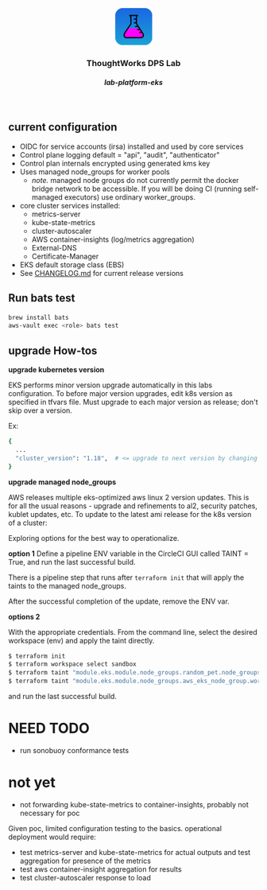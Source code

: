 <div align="center">
	<p>
		<img alt="CircleCI Logo" src="https://github.com/ThoughtWorks-DPS/lab-documentation/blob/master/doc/img/dps-lab.png?sanitize=true" width="75" />
	</p>
  <h3>ThoughtWorks DPS Lab</h3>
  <h5>lab-platform-eks</h5>
</div>
<br />

## current configuration

* OIDC for service accounts (irsa) installed and used by core services
* Control plane logging default = "api", "audit", "authenticator"
* Control plan internals encrypted using generated kms key
* Uses managed node_groups for worker pools
  * _note._ managed node groups do not currently permit the docker bridge network to be accessible. If you will be doing CI (running self-managed executors) use ordinary worker_groups.
* core cluster services installed:
  * metrics-server
  * kube-state-metrics
  * cluster-autoscaler
  * AWS container-insights (log/metrics aggregation)
  * External-DNS
  * Certificate-Manager
* EKS default storage class (EBS)
* See [CHANGELOG.md](./CHANGELOG.md) for current release versions


## Run bats test
```sh
brew install bats
aws-vault exec <role> bats test
```

## upgrade How-tos

**upgrade kubernetes version**

EKS performs minor version upgrade automatically in this labs configuration. To before major version upgrades, edit k8s version as specified in tfvars file. Must upgrade to each major version as release; don't skip over a version.

Ex:
```bash
{
  ...
  "cluster_version": "1.18",  # <= upgrade to next version by changing to "1.19"
}
```

**upgrade managed node_groups**

AWS releases multiple eks-optimized aws linux 2 version updates. This is for all the usual reasons - upgrade and refinements to al2, security patches, kublet updates, etc. To update to the latest ami release for the k8s version of a cluster:

Exploring options for the best way to operationalize.

__option 1__
Define a pipeline ENV variable in the CircleCI GUI called TAINT = True, and run the last successful build.

There is a pipeline step that runs after `terraform init` that will apply the taints to the managed node_groups.

After the successful completion of the update, remove the ENV var.

__options 2__

With the appropriate credentials. From the command line, select the desired workspace (env) and apply the taint directly.
```bash
$ terraform init
$ terraform workspace select sandbox
$ terraform taint "module.eks.module.node_groups.random_pet.node_groups[\"side_a\"]"
$ terraform taint "module.eks.module.node_groups.aws_eks_node_group.workers[\"side_a\"]"
```
and run the last successful build.

# NEED TODO

- run sonobuoy conformance tests

# not yet

- not forwarding kube-state-metrics to container-insights, probably not necessary for poc

Given poc, limited configuration testing to the basics. operational deployment would require:

- test metrics-server and kube-state-metrics for actual outputs and test aggregation for presence of the metrics
- test aws container-insight aggregation for results
- test cluster-autoscaler response to load
